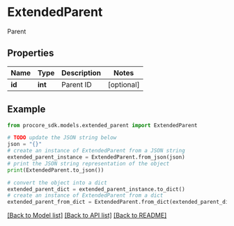 # ExtendedParent

Parent

## Properties

Name | Type | Description | Notes
------------ | ------------- | ------------- | -------------
**id** | **int** | Parent ID | [optional] 

## Example

```python
from procore_sdk.models.extended_parent import ExtendedParent

# TODO update the JSON string below
json = "{}"
# create an instance of ExtendedParent from a JSON string
extended_parent_instance = ExtendedParent.from_json(json)
# print the JSON string representation of the object
print(ExtendedParent.to_json())

# convert the object into a dict
extended_parent_dict = extended_parent_instance.to_dict()
# create an instance of ExtendedParent from a dict
extended_parent_from_dict = ExtendedParent.from_dict(extended_parent_dict)
```
[[Back to Model list]](../README.md#documentation-for-models) [[Back to API list]](../README.md#documentation-for-api-endpoints) [[Back to README]](../README.md)


